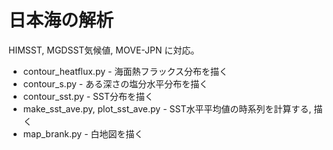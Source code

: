 日本海の解析
========

HIMSST, MGDSST気候値, MOVE-JPN に対応。

* contour_heatflux.py              - 海面熱フラックス分布を描く
* contour_s.py                     - ある深さの塩分水平分布を描く
* contour_sst.py                   - SST分布を描く
* make_sst_ave.py, plot_sst_ave.py - SST水平平均値の時系列を計算する, 描く
* map_brank.py                     - 白地図を描く
